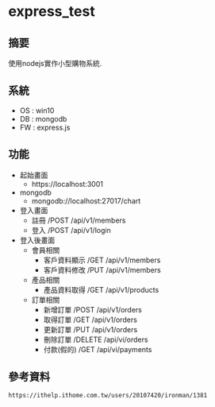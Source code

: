# express_test

## 摘要
使用nodejs實作小型購物系統.

## 系統
* OS : win10
* DB : mongodb
* FW : express.js
 
## 功能
* 起始畫面
    - https://localhost:3001
* mongodb
    - mongodb://localhost:27017/chart
* 登入畫面
    - 註冊   /POST  /api/v1/members
    - 登入   /POST  /api/v1/login
* 登入後畫面
    + 會員相關
        - 客戶資料顯示  /GET  /api/v1/members
        - 客戶資料修改  /PUT  /api/v1/members
    + 產品相關
        - 產品資料取得  /GET  /api/v1/products
    + 訂單相關
        - 新增訂單     /POST  /api/v1/orders
        - 取得訂單     /GET  /api/v1/orders
        - 更新訂單     /PUT /api/v1/orders
        - 刪除訂單     /DELETE /api/vi/orders
        - 付款(假的)   /GET  /api/vi/payments
  
## 參考資料
    https://ithelp.ithome.com.tw/users/20107420/ironman/1381